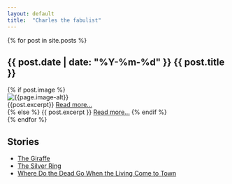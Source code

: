 ```yaml
---
layout: default
title:  "Charles the fabulist"
---
```

{% for post in site.posts %}
<h2>{{ post.date | date: "%Y-%m-%d" }} {{ post.title }}</h2>
 {% if post.image %}
<div class="small-grid">
    <div><img src="{{post.image}}" alt="{{page.image-alt}}" class="thumb"></div>
    <div>{{post.excerpt}}
    <a href="{{ post.url }}">Read more...</a>
    </div>
</div>
{% else %}
{{ post.excerpt }}
<a href="{{ post.url }}">Read more...</a>
{% endif %}
<br />
{% endfor %}

## Stories

- [The Giraffe](https://www.yourimpossiblevoice.com/the-giraffe)
- [The Silver Ring](https://www.midnightchem.org/no-2/the-silver-ring)
- [Where Do the Dead Go When the Living Come to Town](wdtdg.md)

